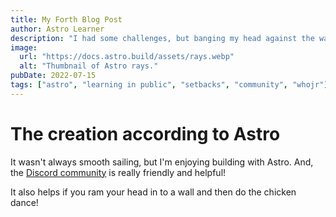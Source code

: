 ```yaml
---
title: My Forth Blog Post
author: Astro Learner
description: "I had some challenges, but banging my head against the wall really helped!"
image:
  url: "https://docs.astro.build/assets/rays.webp"
  alt: "Thumbnail of Astro rays."
pubDate: 2022-07-15
tags: ["astro", "learning in public", "setbacks", "community", "whojr"]
---
```


# The creation according to Astro

It wasn't always smooth sailing, but I'm enjoying building with Astro. And, the [Discord community](https://astro.build/chat) is really friendly and helpful!

It also helps if you ram your head in to a wall and then do the chicken dance!
